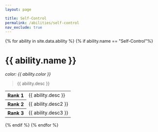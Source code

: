 ```yaml
---
layout: page

title: Self-Control
permalink: /abilities/self-control
nav_exclude: true
---
```

<head>
  <script type="text/javascript" src="../live/js/index.js"></script>
  <link rel="stylesheet" href="../assets/css/main.css">
</head>
{% for ability in site.data.ability %}
{% if ability.name == "Self-Control"%}

# {{ ability.name }}
*color: {{ ability.color }}*

> {{ ability.desc }}

<table>
  <tr>
    <th>Rank 1</th>
    <td>{{ ability.desc }}</td>
  </tr>
  <tr>
    <th>Rank 2</th>
    <td>{{ ability.desc2 }}</td>
  </tr>
  <tr>
    <th>Rank 3</th>
    <td>{{ ability.desc3 }}</td>
  </tr>
</table>

  {% endif %}
  {% endfor %}
